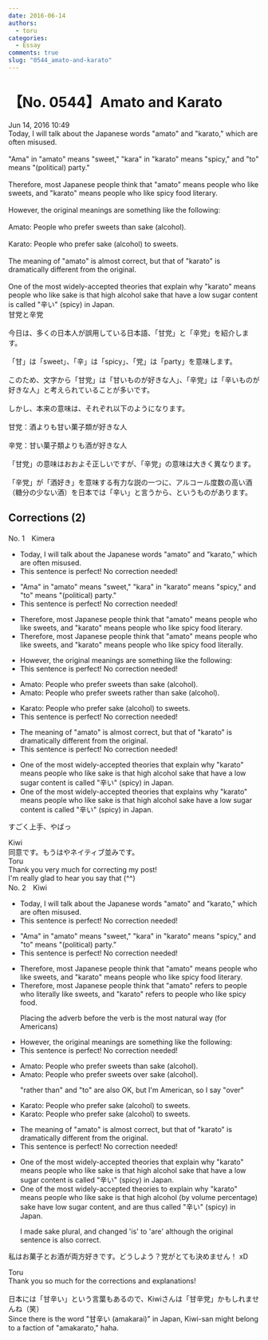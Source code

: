 ```yaml
---
date: 2016-06-14
authors:
  - toru
categories:
  - Essay
comments: true
slug: "0544_amato-and-karato"
---
```


# 【No. 0544】Amato and Karato
<div class="date">Jun 14, 2016 10:49</div>
<div id="post"><div id="body_show_ori">
Today, I will talk about the Japanese words "amato" and "karato," which are often misused.<br/><br/>"Ama" in "amato" means "sweet," "kara" in "karato" means "spicy," and "to" means "(political) party."<br/><br/>Therefore, most Japanese people think that "amato" means people who like sweets, and "karato" means people who like spicy food literary.<br/><br/>However, the original meanings are something like the following:<br/><br/>Amato: People who prefer sweets than sake (alcohol).<br/><br/>Karato: People who prefer sake (alcohol) to sweets.<br/><br/>The meaning of "amato" is almost correct, but that of "karato" is dramatically different from the original.<br/><br/>One of the most widely-accepted theories that explain why "karato" means people who like sake is that high alcohol sake that have a low sugar content is called "辛い" (spicy) in Japan.
</div></div>

<!-- more -->

<div id="post_ja"><div id="body_show_mo">
甘党と辛党<br/><br/>今日は、多くの日本人が誤用している日本語、「甘党」と「辛党」を紹介します。<br/><br/>「甘」は「sweet」、「辛」は「spicy」、「党」は「party」を意味します。<br/><br/>このため、文字から「甘党」は「甘いものが好きな人」、「辛党」は「辛いものが好きな人」と考えられていることが多いです。<br/><br/>しかし、本来の意味は、それぞれ以下のようになります。<br/><br/>甘党：酒よりも甘い菓子類が好きな人<br/><br/>辛党：甘い菓子類よりも酒が好きな人<br/><br/>「甘党」の意味はおおよそ正しいですが、「辛党」の意味は大きく異なります。<br/><br/>「辛党」が「酒好き」を意味する有力な説の一つに、アルコール度数の高い酒（糖分の少ない酒）を日本では「辛い」と言うから、というものがあります。
</div></div>

## Corrections (2)
<div id="block"><div class="first_name"> No. 1　<span class="just_name">Kimera</span></div><div id="block2">
<ul class="correction_field">
<li class="incorrect">Today, I will talk about the Japanese words "amato" and "karato," which are often misused.</li>
<li class="corrected perfect">This sentence is perfect! No correction needed!</li>
</ul>
<ul class="correction_field">
<li class="incorrect">"Ama" in "amato" means "sweet," "kara" in "karato" means "spicy," and "to" means "(political) party."</li>
<li class="corrected perfect">This sentence is perfect! No correction needed!</li>
</ul>
<ul class="correction_field">
<li class="incorrect">Therefore, most Japanese people think that "amato" means people who like sweets, and "karato" means people who like spicy food literary.</li>
<li class="corrected correct">
Therefore, most Japanese people think that "amato" means people who like sweets, and "karato" means people who like spicy food literally.
</li>
</ul>
<ul class="correction_field">
<li class="incorrect">However, the original meanings are something like the following:</li>
<li class="corrected perfect">This sentence is perfect! No correction needed!</li>
</ul>
<ul class="correction_field">
<li class="incorrect">Amato: People who prefer sweets than sake (alcohol).</li>
<li class="corrected correct">
Amato: People who prefer sweets rather than sake (alcohol).
</li>
</ul>
<ul class="correction_field">
<li class="incorrect">Karato: People who prefer sake (alcohol) to sweets.</li>
<li class="corrected perfect">This sentence is perfect! No correction needed!</li>
</ul>
<ul class="correction_field">
<li class="incorrect">The meaning of "amato" is almost correct, but that of "karato" is dramatically different from the original.</li>
<li class="corrected perfect">This sentence is perfect! No correction needed!</li>
</ul>
<ul class="correction_field">
<li class="incorrect">One of the most widely-accepted theories that explain why "karato" means people who like sake is that high alcohol sake that have a low sugar content is called "辛い" (spicy) in Japan.</li>
<li class="corrected correct">
One of the most widely-accepted theories that explains why "karato" means people who like sake is that high alcohol sake have a low sugar content is called "辛い" (spicy) in Japan.
</li>
</ul>
<p class="comment_small">
 すごく上手、やばっ
</p>

</div><div class="name"><span class="just_name">Kiwi</span><br>
同意です。もうはやネイティブ並みです。
</div>
<div class="name"><span class="just_name">Toru</span><br>
Thank you very much for correcting my post!<br/>I'm really glad to hear you say that (^^)
</div>
</div>
<div id="block"><div class="first_name"> No. 2　<span class="just_name">Kiwi</span></div><div id="block2">
<ul class="correction_field">
<li class="incorrect">Today, I will talk about the Japanese words "amato" and "karato," which are often misused.</li>
<li class="corrected perfect">This sentence is perfect! No correction needed!</li>
</ul>
<ul class="correction_field">
<li class="incorrect">"Ama" in "amato" means "sweet," "kara" in "karato" means "spicy," and "to" means "(political) party."</li>
<li class="corrected perfect">This sentence is perfect! No correction needed!</li>
</ul>
<ul class="correction_field">
<li class="incorrect">Therefore, most Japanese people think that "amato" means people who like sweets, and "karato" means people who like spicy food literary.</li>
<li class="corrected correct">
Therefore, most Japanese people think that "amato" <span class="f_blue">refers to</span> people who <span class="f_blue">literally</span> like sweets, and "karato"<span class="f_blue"> refers to</span> people who like spicy food.
<p class="correction_comment">Placing the adverb before the verb is the most natural way (for Americans)</p>
</li>
</ul>
<ul class="correction_field">
<li class="incorrect">However, the original meanings are something like the following:</li>
<li class="corrected perfect">This sentence is perfect! No correction needed!</li>
</ul>
<ul class="correction_field">
<li class="incorrect">Amato: People who prefer sweets than sake (alcohol).</li>
<li class="corrected correct">
Amato: People who prefer sweets<span class="f_blue"> over</span> sake (alcohol).
<p class="correction_comment">"rather than" and "to" are also OK, but I'm American, so I say "over"</p>
</li>
</ul>
<ul class="correction_field">
<li class="incorrect">Karato: People who prefer sake (alcohol) to sweets.</li>
<li class="corrected correct">
Karato: People who prefer sake (alcohol) to sweets.
</li>
</ul>
<ul class="correction_field">
<li class="incorrect">The meaning of "amato" is almost correct, but that of "karato" is dramatically different from the original.</li>
<li class="corrected perfect">This sentence is perfect! No correction needed!</li>
</ul>
<ul class="correction_field">
<li class="incorrect">One of the most widely-accepted theories that explain why "karato" means people who like sake is that high alcohol sake that have a low sugar content is called "辛い" (spicy) in Japan.</li>
<li class="corrected correct">
One of the most widely-accepted theories <span class="f_blue">to </span>explain why "karato" means people who like sake is that high alcohol (by volume percentage) <span class="f_blue">sake</span> have low sugar content, and <span class="f_blue">are</span> thus called "辛い" (spicy) in Japan.
<p class="correction_comment">I made sake plural, and changed 'is' to 'are' although the original sentence is also correct.</p>
</li>
</ul>
<p class="comment_small">
 私はお菓子とお酒が両方好きです。どうしよう？党がとても決めません！ xD
</p>

</div><div class="name"><span class="just_name">Toru</span><br>
Thank you so much for the corrections and explanations!<br/><br/>日本には「甘辛い」という言葉もあるので、Kiwiさんは「甘辛党」かもしれませんね（笑）<br/>Since there is the word "甘辛い (amakarai)" in Japan, Kiwi-san might belong to a faction of "amakarato," haha. 
</div>
</div>
